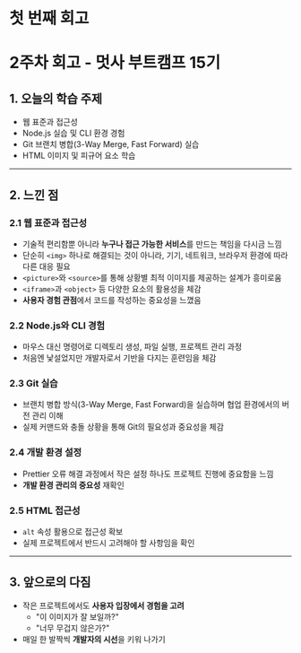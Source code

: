 # 첫 번째 회고
# 2주차 회고 - 멋사 부트캠프 15기

## 1. 오늘의 학습 주제
- 웹 표준과 접근성
- Node.js 실습 및 CLI 환경 경험
- Git 브랜치 병합(3-Way Merge, Fast Forward) 실습
- HTML 이미지 및 피규어 요소 학습

---

## 2. 느낀 점

### 2.1 웹 표준과 접근성
- 기술적 편리함뿐 아니라 **누구나 접근 가능한 서비스**를 만드는 책임을 다시금 느낌
- 단순히 `<img>` 하나로 해결되는 것이 아니라, 기기, 네트워크, 브라우저 환경에 따라 다른 대응 필요
- `<picture>`와 `<source>`를 통해 상황별 최적 이미지를 제공하는 설계가 흥미로움
- `<iframe>`과 `<object>` 등 다양한 요소의 활용성을 체감
- **사용자 경험 관점**에서 코드를 작성하는 중요성을 느꼈음

### 2.2 Node.js와 CLI 경험
- 마우스 대신 명령어로 디렉토리 생성, 파일 실행, 프로젝트 관리 과정
- 처음엔 낯설었지만 개발자로서 기반을 다지는 훈련임을 체감

### 2.3 Git 실습
- 브랜치 병합 방식(3-Way Merge, Fast Forward)을 실습하며 협업 환경에서의 버전 관리 이해
- 실제 커맨드와 충돌 상황을 통해 Git의 필요성과 중요성을 체감

### 2.4 개발 환경 설정
- Prettier 오류 해결 과정에서 작은 설정 하나도 프로젝트 진행에 중요함을 느낌
- **개발 환경 관리의 중요성** 재확인

### 2.5 HTML 접근성
- `alt` 속성 활용으로 접근성 확보
- 실제 프로젝트에서 반드시 고려해야 할 사항임을 확인

---

## 3. 앞으로의 다짐
- 작은 프로젝트에서도 **사용자 입장에서 경험을 고려**
  - "이 이미지가 잘 보일까?"
  - "너무 무겁지 않은가?"
- 매일 한 발짝씩 **개발자의 시선**을 키워 나가기
